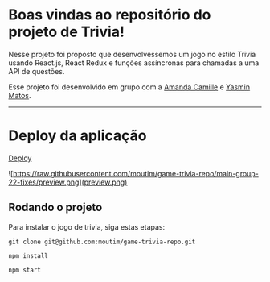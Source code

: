 # Boas vindas ao repositório do projeto de Trivia!

Nesse projeto foi proposto que desenvolvêssemos um jogo no estilo Trivia usando React.js, React Redux e funções assíncronas para chamadas a uma API de questões.

Esse projeto foi desenvolvido em grupo com a [Amanda Camille](https://github.com/amandacamile) e [Yasmin Matos](https://github.com/Yasmim-Matos).

---

# Deploy da aplicação

[Deploy](https://moutim-stats-spotify.herokuapp.com/)

![https://raw.githubusercontent.com/moutim/game-trivia-repo/main-group-22-fixes/preview.png](preview.png)

## Rodando o projeto

Para instalar o jogo de trivia, siga estas etapas:

```
git clone git@github.com:moutim/game-trivia-repo.git

npm install

npm start
```

